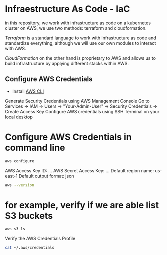 # Infraestructure As Code - IaC

in this repository, we work with infrastructure as code on a kubernetes cluster on AWS, we use two methods: terraform and cloudformation.

_Terraform_ is a standard language to work with infrastructure as code and standardize everything, although we will use our own modules to interact with AWS.

_CloudFormation_ on the other hand is proprietary to AWS and allows us to build infrastructure by applying different stacks within AWS.


## Configure AWS Credentials

- Install [AWS CLI](https://docs.aws.amazon.com/cli/latest/userguide/cli-chap-install.html)

Generate Security Credentials using AWS Management Console
Go to Services -> IAM -> Users -> "Your-Admin-User" -> Security Credentials -> Create Access Key
Configure AWS credentials using SSH Terminal on your local desktop

# Configure AWS Credentials in command line
```sh
aws configure
```
AWS Access Key ID:  ...
AWS Secret Access Key: ...
Default region name: us-east-1
Default output format: json

```sh
aws --version
```

# for example, verify if we are able list S3 buckets 
```sh
aws s3 ls
```
Verify the AWS Credentials Profile
```sh
cat ~/.aws/credentials
```